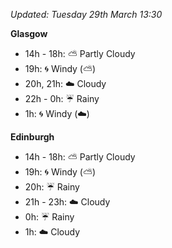 *Updated: Tuesday 29th March 13:30*

**Glasgow**

* 14h - 18h: :partly_sunny: Partly Cloudy
* 19h: :cyclone: Windy (:partly_sunny:)
* 20h, 21h: :cloud: Cloudy
* 22h - 0h: :umbrella: Rainy
* 1h: :cyclone: Windy (:cloud:)

**Edinburgh**

* 14h - 18h: :partly_sunny: Partly Cloudy
* 19h: :cyclone: Windy (:partly_sunny:)
* 20h: :umbrella: Rainy
* 21h - 23h: :cloud: Cloudy
* 0h: :umbrella: Rainy
* 1h: :cloud: Cloudy

